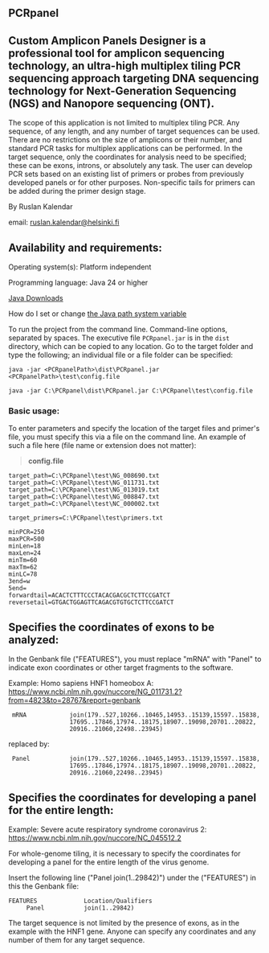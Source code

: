 ## PCRpanel 
## Custom Amplicon Panels Designer is a professional tool for amplicon sequencing technology, an ultra-high multiplex tiling PCR sequencing approach targeting DNA sequencing technology for Next-Generation Sequencing (NGS) and Nanopore sequencing (ONT).

The scope of this application is not limited to multiplex tiling PCR. Any sequence, of any length, and any number of target sequences can be used. There are no restrictions on the size of amplicons or their number, and standard PCR tasks for multiplex applications can be performed. In the target sequence, only the coordinates for analysis need to be specified; these can be exons, introns, or absolutely any task. The user can develop PCR sets based on an existing list of primers or probes from previously developed panels or for other purposes. Non-specific tails for primers can be added during the primer design stage. 

By Ruslan Kalendar 

email: ruslan.kalendar@helsinki.fi

## Availability and requirements:

Operating system(s): Platform independent

Programming language: Java 24 or higher

[Java Downloads](https://www.oracle.com/java/technologies/downloads/)


How do I set or change [the Java path system variable](https://www.java.com/en/download/help/path.html)



To run the project from the command line. Command-line options, separated by spaces. 
The executive file ```PCRpanel.jar``` is in the ```dist``` directory, which can be copied to any location. 
Go to the target folder and type the following; an individual file or a file folder can be specified:

```
java -jar <PCRpanelPath>\dist\PCRpanel.jar <PCRpanelPath>\test\config.file

java -jar C:\PCRpanel\dist\PCRpanel.jar C:\PCRpanel\test\config.file 
```

### Basic usage: 
To enter parameters and specify the location of the target files and primer's file, you must specify this via a file on the command line. An example of such a file here (file name or extension does not matter):

> **config.file**
```
target_path=C:\PCRpanel\test\NG_008690.txt
target_path=C:\PCRpanel\test\NG_011731.txt
target_path=C:\PCRpanel\test\NG_013019.txt
target_path=C:\PCRpanel\test\NG_008847.txt
target_path=C:\PCRpanel\test\NC_000002.txt

target_primers=C:\PCRpanel\test\primers.txt

minPCR=250
maxPCR=500
minLen=18
maxLen=24
minTm=60
maxTm=62
minLC=78
3end=w
5end=
forwardtail=ACACTCTTTCCCTACACGACGCTCTTCCGATCT
reversetail=GTGACTGGAGTTCAGACGTGTGCTCTTCCGATCT

```
## Specifies the coordinates of exons to be analyzed:
In the Genbank file ("FEATURES"), you must replace "mRNA" with "Panel" to indicate exon coordinates or other target fragments to the software.

Example: Homo sapiens HNF1 homeobox A: 
https://www.ncbi.nlm.nih.gov/nuccore/NG_011731.2?from=4823&to=28767&report=genbank

     mRNA            join(179..527,10266..10465,14953..15139,15597..15838,
                     17695..17846,17974..18175,18907..19098,20701..20822,
                     20916..21060,22498..23945)

replaced by:

     Panel           join(179..527,10266..10465,14953..15139,15597..15838,
                     17695..17846,17974..18175,18907..19098,20701..20822,
                     20916..21060,22498..23945)

## Specifies the coordinates for developing a panel for the entire length:

Example: Severe acute respiratory syndrome coronavirus 2: 
https://www.ncbi.nlm.nih.gov/nuccore/NC_045512.2

For whole-genome tiling, it is necessary to specify the coordinates for developing a panel for the entire length of the virus genome. 

Insert the following line ("Panel join(1..29842)") under the ("FEATURES") in this the Genbank file:

```
FEATURES             Location/Qualifiers
     Panel           join(1..29842)
```    

The target sequence is not limited by the presence of exons, as in the example with the HNF1 gene. Anyone can specify any coordinates and any number of them for any target sequence. 

